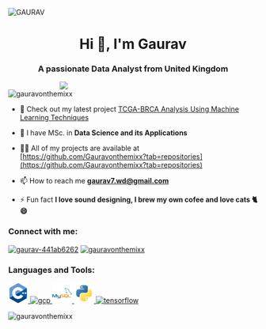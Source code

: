 
![GAURAV](https://github.com/Gauravonthemixx/Gauravonthemixx/assets/91785440/76fe514f-3794-4bfd-bcb3-1ed67989c18d)



<h1 align="center">Hi 👋, I'm Gaurav</h1>
<h3 align="center">A passionate Data Analyst from United Kingdom</h3>

<img align="right" width="400" src="https://camo.githubusercontent.com/7de37139d0b4c1ce40865e799b446c0e963a3dd8fb68d239707237c40604fa3d/68747470733a2f2f63646e2e6472696262626c652e636f6d2f75736572732f3733303730332f73637265656e73686f74732f363538313234332f6176656e746f2e676966">

<p align="left"> <img src="https://komarev.com/ghpvc/?username=gauravonthemixx&label=Profile%20views&color=0e75b6&style=flat" alt="gauravonthemixx" /> </p>

- 🚀 Check out my latest project [TCGA-BRCA Analysis Using Machine Learning Techniques](https://github.com/Gauravonthemixx/TCGA-BRCA-Analysis-Using-Machine-Learning-Techniques)

- 🌱 I have MSc. in **Data Science and its Applications** 

- 👨‍💻 All of my projects are available at [https://github.com/Gauravonthemixx?tab=repositories](https://github.com/Gauravonthemixx?tab=repositories)

- 📫 How to reach me **gaurav7.wd@gmail.com**

- ⚡ Fun fact **I love sound designing, I brew my own cofee and love cats 🐈😄**

<h3 align="left">Connect with me:</h3>
<p align="left">
<a href="https://linkedin.com/in/gaurav-441ab6262" target="blank"><img align="center" src="https://raw.githubusercontent.com/rahuldkjain/github-profile-readme-generator/master/src/images/icons/Social/linked-in-alt.svg" alt="gaurav-441ab6262" height="30" width="40" /></a>
<a href="https://instagram.com/gauravonthemixx" target="blank"><img align="center" src="https://raw.githubusercontent.com/rahuldkjain/github-profile-readme-generator/master/src/images/icons/Social/instagram.svg" alt="gauravonthemixx" height="30" width="40" /></a>
</p>

<h3 align="left">Languages and Tools:</h3>
<p align="left"> <a href="https://www.w3schools.com/cpp/" target="_blank" rel="noreferrer"> <img src="https://raw.githubusercontent.com/devicons/devicon/master/icons/cplusplus/cplusplus-original.svg" alt="cplusplus" width="40" height="40"/> </a> <a href="https://cloud.google.com" target="_blank" rel="noreferrer"> <img src="https://www.vectorlogo.zone/logos/google_cloud/google_cloud-icon.svg" alt="gcp" width="40" height="40"/> </a> <a href="https://www.mysql.com/" target="_blank" rel="noreferrer"> <img src="https://raw.githubusercontent.com/devicons/devicon/master/icons/mysql/mysql-original-wordmark.svg" alt="mysql" width="40" height="40"/> </a> <a href="https://www.python.org" target="_blank" rel="noreferrer"> <img src="https://raw.githubusercontent.com/devicons/devicon/master/icons/python/python-original.svg" alt="python" width="40" height="40"/> </a> <a href="https://www.tensorflow.org" target="_blank" rel="noreferrer"> <img src="https://www.vectorlogo.zone/logos/tensorflow/tensorflow-icon.svg" alt="tensorflow" width="40" height="40"/> </a> </p>

<p><img align="center" src="https://github-readme-stats.vercel.app/api/top-langs?username=gauravonthemixx&show_icons=true&locale=en&layout=compact" alt="gauravonthemixx" /></p>




